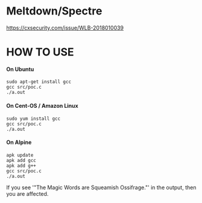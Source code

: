 # Meltdown/Spectre

https://cxsecurity.com/issue/WLB-2018010039

# HOW TO USE

#### On Ubuntu
```
sudo apt-get install gcc
gcc src/poc.c
./a.out
```

#### On Cent-OS / Amazon Linux
```
sudo yum install gcc
gcc src/poc.c
./a.out
```

#### On Alpine
```
apk update
apk add gcc
apk add g++
gcc src/poc.c
./a.out
```

If you see '"The Magic Words are Squeamish Ossifrage."' in the output, then you are affected.


